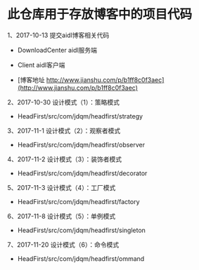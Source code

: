 # 此仓库用于存放博客中的项目代码

1、2017-10-13 提交aidl博客相关代码

- DownloadCenter aidl服务端
- Client aidl客户端

- [博客地址 http://www.jianshu.com/p/b1ff8c0f3aec](http://www.jianshu.com/p/b1ff8c0f3aec)


2、2017-10-30 设计模式（1）：策略模式

- HeadFirst/src/com/jdqm/headfirst/strategy


3、2017-11-1 设计模式（2）：观察者模式

- HeadFirst/src/com/jdqm/headfirst/observer

4、2017-11-2 设计模式（3）：装饰者模式

- HeadFirst/src/com/jdqm/headfirst/decorator

5、2017-11-3 设计模式（4）：工厂模式

- HeadFirst/src/com/jdqm/headfirst/factory

6、2017-11-8 设计模式（5）：单例模式

- HeadFirst/src/com/jdqm/headfirst/singleton

7、2017-11-20 设计模式（6）：命令模式

- HeadFirst/src/com/jdqm/headfirst/ommand
